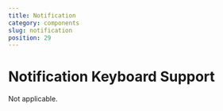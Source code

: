 ```yaml
---
title: Notification
category: components
slug: notification
position: 29
---
```

# Notification Keyboard Support

Not applicable.
